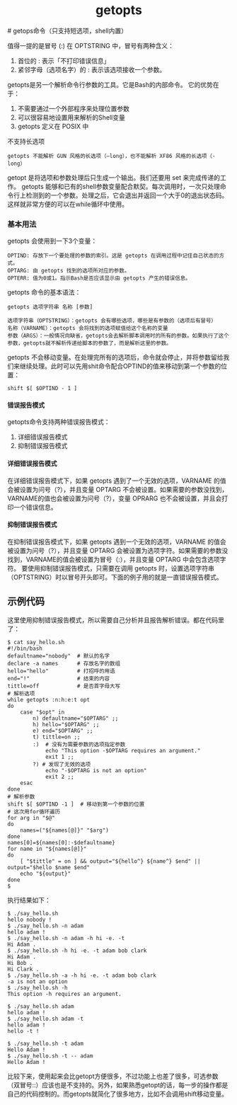 <h1 align="center">getopts</h1>
# getops命令（只支持短选项，shell内置）



值得一提的是冒号 (:)
在 OPTSTRING 中，冒号有两种含义：

1. 首位的 : 表示「不打印错误信息」
2. 紧邻字母（选项名字）的 : 表示该选项接收一个参数。



getopts是另一个解析命令行参数的工具。它是Bash的内部命令。
它的优势在于：

1. 不需要通过一个外部程序来处理位置参数
2. 可以很容易地设置用来解析的Shell变量
3. getopts 定义在 POSIX 中



不支持长选项

```shell
getopts 不能解析 GUN 风格的长选项（–long），也不能解析 XF86 风格的长选项（-long）
```

getopt 是将选项和参数处理后只生成一个输出。我们还要用 set 来完成传递的工作。
getopts 能够和已有的shell参数变量配合默契。每次调用时，一次只处理命令行上检测到的一个参数。处理之后，它会退出并返回一个大于0的退出状态码。这样就非常方便的可以在while循环中使用。

### 基本用法
getopts 会使用到一下3个变量：

```shell
OPTIND: 存放下一个要处理的参数的索引。这是 getopts 在调用过程中记住自己状态的方式。
OPTARG: 由 getopts 找到的选项所对应的参数。
OPTERR: 值为0或1。指示Bash是否应该显示由 getopts 产生的错误信息。
```



getopts 命令的基本语法：

```shell
getopts 选项字符串 名称 [参数]
```

```shell
选项字符串（OPTSTRING）：getopts 会有哪些选项，哪些是有参数的（选项后有冒号）
名称（VARNAME）：getopts 会将找到的选项赋值给这个名称的变量
参数（ARGS）：一般情况向缺省，getopts会去解析脚本调用时的所有的参数。如果执行了这个参数，getopts就不解析传递给脚本的参数了，而是解析这里的参数。
```



getopts 不会移动变量。在处理完所有的选项后，命令就会停止，并将参数留给我们来继续处理。此时可以先用shit命令配合OPTIND的值来移动到第一个参数的位置：

```shell
shift $[ $OPTIND - 1 ]
```



#### 错误报告模式
getopts命令支持两种错误报告模式：

1. 详细错误报告模式
2. 抑制错误报告模式

#### 详细错误报告模式
在详细错误报告模式下，如果 getopts 遇到了一个无效的选项，VARNAME 的值会被设置为问号（?），并且变量 OPTARG 不会被设置。如果需要的参数没找到，VARNAME的值也会被设置为问号（?），变量 OPRARG 也不会被设置，并且会打印一个错误信息。

#### 抑制错误报告模式
在抑制错误报告模式下，如果 getopts 遇到一个无效的选项，VARNAME 的值会被设置为问号（?），并且变量 OPTARG 会被设置为选项字符。如果需要的参数没找到，VARNAME的值会被设置为冒号（:），并且变量 OPTARG 中会包含选项字符。
要使用抑制错误报告模式，只需要在调用 getopts 时，设置选项字符串（OPTSTRING）时以冒号开头即可。下面的例子用的就是一直错误报告模式。



## 示例代码
这里使用抑制错误报告模式，所以需要自己分析并且报告解析错误。都在代码里了：

```shell
$ cat say_hello.sh 
#!/bin/bash
defaultname="nobody"  # 默认的名字
declare -a names      # 存放名字的数组
hello="hello"         # 打招呼的用语
end="!"               # 结束的内容
tittle=off            # 是否首字母大写
# 解析选项
while getopts :n:h:e:t opt
do
    case "$opt" in
        n) defaultname="$OPTARG" ;;
        h) hello="$OPTARG" ;;
        e) end="$OPTARG" ;;
        t) tittle=on ;;
        :)  # 没有为需要参数的选项指定参数
            echo "This option -$OPTARG requires an argument."
            exit 1 ;;
        ?) # 发现了无效的选项
            echo "-$OPTARG is not an option"
            exit 2 ;;
    esac
done
# 解析参数
shift $[ $OPTIND -1 ]  # 移动到第一个参数的位置
# 这次用for循环遍历
for arg in "$@"
do
    names=("${names[@]}" "$arg")
done
names[0]=${names[0]:-$defaultname}
for name in "${names[@]}"
do
    [ "$tittle" = on ] && output="${hello^} ${name^} $end" || output="$hello $name $end"
    echo "${output}"
done
$ 
```

执行结果如下：

```shell
$ ./say_hello.sh 
hello nobody !
$ ./say_hello.sh -n adam
hello adam !
$ ./say_hello.sh -n adam -h hi -e. -t
Hi Adam .
$ ./say_hello.sh -h hi -e. -t adam bob clark
Hi Adam .
Hi Bob .
Hi Clark .
$ ./say_hello.sh -a -h hi -e. -t adam bob clark
-a is not an option
$ ./say_hello.sh -h
This option -h requires an argument.
```





```shell
$ ./say_hello.sh adam
hello adam !
$ ./say_hello.sh adam -t
hello adam !
hello -t !
```





```shell
$ ./say_hello.sh -t adam
Hello Adam !
$ ./say_hello.sh -t -- adam
Hello Adam !
```



比较下来，使用起来会比getopt方便很多，不过功能上也差了很多，可选参数（双冒号::）应该也是不支持的。另外，如果熟悉getopt的话，每一步的操作都是自己的代码控制的。而getopts就简化了很多地方，比如不会调用shift移动变量。

